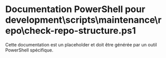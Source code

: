 # Documentation PowerShell pour development\scripts\maintenance\repo\check-repo-structure.ps1

Cette documentation est un placeholder et doit être générée par un outil PowerShell spécifique.
